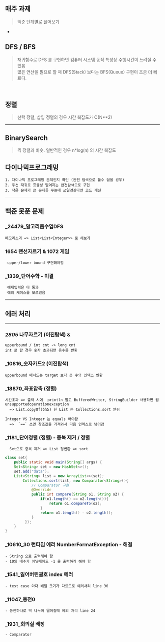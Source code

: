 ##  매주 과제
> 백준  단계별로 풀어보기

-
## DFS / BFS
> 재귀함수로 DFS 를 구현하면 컴퓨터 시스템 동작 특성상 수행시간이 느려질 수 있음 <br/>
> 많은 연산을 필요로 할 때 DFS(Stack) 보다는 BFS(Queue) 구현이 조금 더 빠르다.


<br>

## 정렬
> 선택 정렬, 삽입 정렬의 경우 시간 복잡도가 O(N**2)
<hr/>

## BinarySearch
> 퀵 정렬과 비슷. 일반적인 경우 n*log(n) 의 시간 복잡도
> 

## 다이나믹프로그래밍
    1. 다이나믹 프로그래밍 문제인지 확인 (완전 탐색으로 풀수 없을 경우)
    2. 우선 재귀로 효율성 떨어지는 완전탐색으로 구현
    3. 작은 문제가 큰 문제를 푸는데 쓰일것같다면 코드 개선
    
<hr/>

## 백준 못푼 문제

### _24479_알고리즘수업DFS
    메모리초과 => List<List<Integer>> 로 해보기

###  1654 랜선자르기 & 1072 게임
     upper/lower bound 구현해야함

### _1339_단어수학 - 미결
     예제입력은 다 통과
     예외 케이스를 모르겠음


<hr/>

##   에러 처리

<hr>

### _2805_ 나무자르기 (이진탐색) &
    upperbound / int cnt -> long cnt
    int 로 할 경우 숫자 초과되면 음수를 반환

### _10816_숫자카드2 (이진탐색)
    upperbound 메서드는 target 보다 큰 수의 인덱스 반환

### _18870_좌표압축 (정렬)
    시간초과 => 출력 시에  println 말고 BufferedWriter, StringBuilder 사용하면 됨
    unsupportedoperationexception
      => List.copyOf(참조) 한 List 는 Collections.sort 안됨

    Integer VS Integer 는 equals 써야함
      =>  `==` 쓰면 참조값을 가져와서 다음 인덱스로 넘어감

### _1181_단어정렬 (정렬) - 중복 제거 / 정렬
      Set으로 중복 제거 => List 형변환 => sort
```java
class set{
    public static void main(String[] args) {
    Set<String> set = new HashSet<>();
    set.add("data");
    List<String> list = new ArrayList<>(set);
        Collections.sort(list, new Comparator<String>(){
            // Comparator 구현
            @Override
            public int compare(String o1, String o2) {
                if(o1.length() == o2.length()){
                    return o1.compareTo(o2);
                }
                return o1.length() - o2.length();
            }
         });
    }
}
```


### _10610_30 런타임 에러 NumberFormatException - 해결
    - String 으로 출력해야 함 
    - 10의 배수가 아닐때에도 -1 을 출력하게 해야 함
### _1541_잃어버린괄호 index 에러
    - test case 마다 배열 크기가 다르므로 예외처리 line 30
### _11047_동전0
    - 동전하나로 딱 나누어 떨어질때 예외 처리 line 24
### _1931_회의실 배정
    - Comparator
